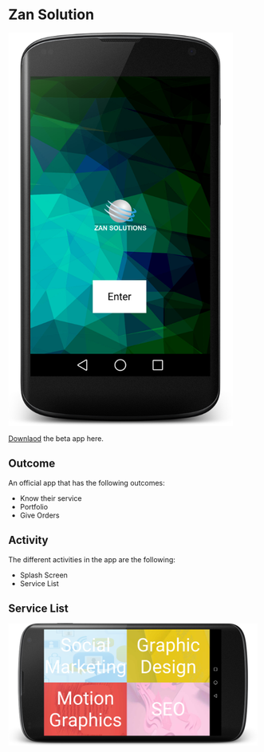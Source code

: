 # Zan Solution

<img src="https://raw.githubusercontent.com/sifatsultan/android-zansolution/master/screenshots/splash_nexus5.png" alt="Home Screen" width="450px">

[Downlaod](https://github.com/sifatsultan/android-zansolution/blob/master/app/build/outputs/apk/app-debug.apk?raw=true "Download") the beta app here. 

## Outcome
An official app that has the following outcomes:
* Know their service
* Portfolio
* Give Orders

## Activity

The different activities in the app are the following:
* Splash Screen
* Service List

## Service List
<img src="https://github.com/sifatsultan/android-zansolution/blob/master/screenshots/services_land.png" width="500dp">


